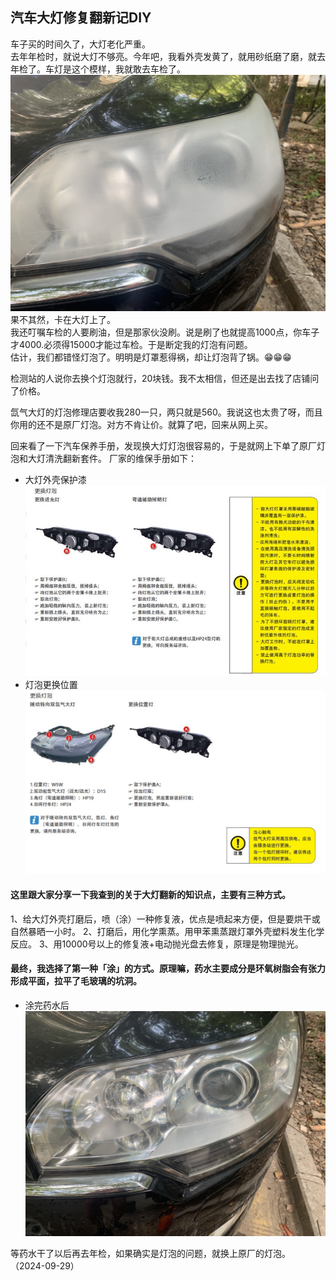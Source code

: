 ## 汽车大灯修复翻新记DIY

车子买的时间久了，大灯老化严重。  
去年年检时，就说大灯不够亮。今年吧，我看外壳发黄了，就用砂纸磨了磨，就去年检了。车灯是这个模样，我就敢去车检了。
![打磨后的大致模样](../../assets/img/GYnhpedWUAEX3SF.jpeg "打磨后")
果不其然，卡在大灯上了。  
我还叮嘱车检的人要刷油，但是那家伙没刷。说是刷了也就提高1000点，你车子才4000.必须得15000才能过车检。于是断定我的灯泡有问题。  
估计，我们都错怪灯泡了。明明是灯罩惹得祸，却让灯泡背了锅。😁😁😁  

检测站的人说你去换个灯泡就行，20块钱。我不太相信，但还是出去找了店铺问了价格。


氙气大灯的灯泡修理店要收我280一只，两只就是560。我说这也太贵了呀，而且你用的还不是原厂灯泡。对方不肯让价。就算了吧，回来从网上买。  

回来看了一下汽车保养手册，发现换大灯灯泡很容易的，于是就网上下单了原厂灯泡和大灯清洗翻新套件。
厂家的维保手册如下：
* 大灯外壳保护漆  
![维保1](../../assets/img/GYaOSBvaMAIwOBT.jpeg "大灯外壳保护漆")
* 灯泡更换位置  
![维保2](../../assets/img/GYaPal-bkAAD-Fw.jpeg "灯泡更换位置")
####  这里跟大家分享一下我查到的关于大灯翻新的知识点，主要有三种方式。
1、给大灯外壳打磨后，喷（涂）一种修复液，优点是喷起来方便，但是要烘干或自然暴晒一小时。
2、打磨后，用化学熏蒸。用甲苯熏蒸跟灯罩外壳塑料发生化学反应。
3、用10000号以上的修复液+电动抛光盘去修复，原理是物理抛光。

#### 最终，我选择了第一种「涂」的方式。原理嘛，药水主要成分是环氧树脂会有张力形成平面，拉平了毛玻璃的坑洞。
* 涂完药水后  
![涂完药水后](../../assets/img/GYnhpavW0AUxvI3.jpeg "涂完药水后")

等药水干了以后再去年检，如果确实是灯泡的问题，就换上原厂的灯泡。
（2024-09-29）